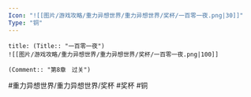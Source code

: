 ```yaml
---
Icon: "![[图片/游戏攻略/重力异想世界/重力异想世界/奖杯/一百零一夜.png|30]]"
Type: "铜"
---
```

```ad-common-bronze-trophy
title: (Title:: "一百零一夜")
![[图片/游戏攻略/重力异想世界/重力异想世界/奖杯/一百零一夜.png|100]]

(Comment:: "第8章　过关")
```

#重力异想世界/重力异想世界/奖杯 #奖杯 #铜
